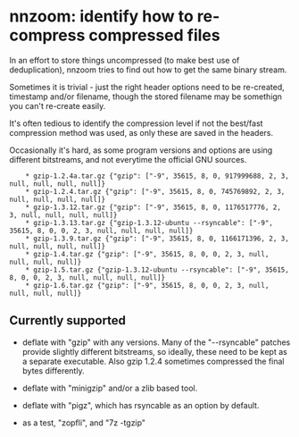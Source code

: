 nnzoom: identify how to re-compress compressed files
====================================================

In an effort to store things uncompressed (to make best use of deduplication),
nnzoom tries to find out how to get the same binary stream.

Sometimes it is trivial - just the right header options need to be re-created,
timestamp and/or filename, though the stored filename may be somethign you
can't re-create easily.

It's often tedious to identify the compression level if not the best/fast
compression method was used, as only these are saved in the headers.

Occasionally it's hard, as some program versions and options are using
different bitstreams, and not everytime the official GNU sources.

        * gzip-1.2.4a.tar.gz {"gzip": ["-9", 35615, 8, 0, 917999688, 2, 3, null, null, null, null]}
        * gzip-1.2.4.tar.gz {"gzip": ["-9", 35615, 8, 0, 745769892, 2, 3, null, null, null, null]}
        * gzip-1.3.12.tar.gz {"gzip": ["-9", 35615, 8, 0, 1176517776, 2, 3, null, null, null, null]}
        * gzip-1.3.13.tar.gz {"gzip-1.3.12-ubuntu --rsyncable": ["-9", 35615, 8, 0, 0, 2, 3, null, null, null, null]}
        * gzip-1.3.9.tar.gz {"gzip": ["-9", 35615, 8, 0, 1166171396, 2, 3, null, null, null, null]}
        * gzip-1.4.tar.gz {"gzip": ["-9", 35615, 8, 0, 0, 2, 3, null, null, null, null]}
        * gzip-1.5.tar.gz {"gzip-1.3.12-ubuntu --rsyncable": ["-9", 35615, 8, 0, 0, 2, 3, null, null, null, null]}
        * gzip-1.6.tar.gz {"gzip": ["-9", 35615, 8, 0, 0, 2, 3, null, null, null, null]}

Currently supported
-------------------

- deflate with "gzip" with any versions.  Many of the "--rsyncable" patches
  provide slightly different bitstreams, so ideally, these need to be kept as a
  separate executable.  Also gzip 1.2.4 sometimes compressed the final bytes differently.

- deflate with "minigzip" and/or a zlib based tool.

- deflate with "pigz", which has rsyncable as an option by default.

- as a test, "zopfli", and "7z -tgzip"
